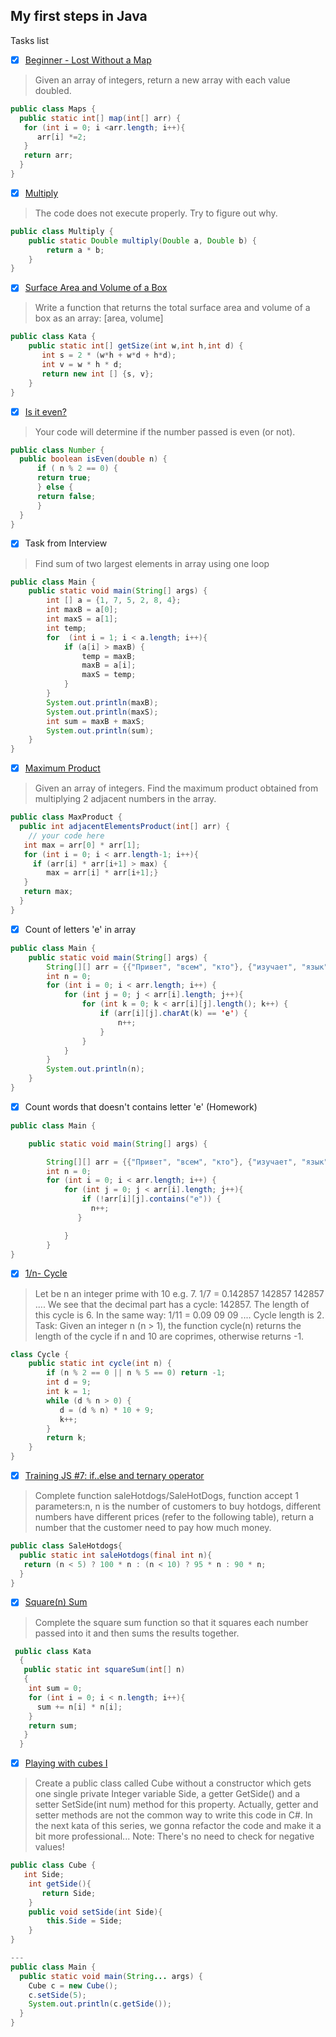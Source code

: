 ## My first steps in Java

Tasks list

* [x] [Beginner - Lost Without a Map](https://www.codewars.com/kata/beginner-lost-without-a-map/train/java/5d279e31c1e94c000f8520f5)
> Given an array of integers, return a new array with each value doubled.
```java
public class Maps {
  public static int[] map(int[] arr) {
   for (int i = 0; i <arr.length; i++){
      arr[i] *=2;
   }
   return arr;
  }
}
```

* [x] [Multiply](https://www.codewars.com/kata/multiply/train/java/5d271474c1e94c00297de6bc)
> The code does not execute properly. Try to figure out why.
```java
public class Multiply {
    public static Double multiply(Double a, Double b) {
        return a * b;
    }
}
```
* [x] [Surface Area and Volume of a Box](https://www.codewars.com/kata/surface-area-and-volume-of-a-box/train/java)
> Write a function that returns the total surface area and volume of a box as an array: [area, volume]
```java
public class Kata {
    public static int[] getSize(int w,int h,int d) {
       int s = 2 * (w*h + w*d + h*d);
       int v = w * h * d;
       return new int [] {s, v};
    }
}
```

* [x] [Is it even?](https://www.codewars.com/kata/is-it-even/train/java)
> Your code will determine if the number passed is even (or not).
```java 
public class Number {
  public boolean isEven(double n) {
      if ( n % 2 == 0) {
      return true;
      } else {
      return false;
      }
  }
}
```

* [x] Task from Interview 
> Find sum of two largest elements in array using one loop
```java
public class Main {
    public static void main(String[] args) {
        int [] a = {1, 7, 5, 2, 8, 4};
        int maxB = a[0];
        int maxS = a[1];
        int temp;
        for  (int i = 1; i < a.length; i++){
            if (a[i] > maxB) {
                temp = maxB;
                maxB = a[i];
                maxS = temp;
            }
        }
        System.out.println(maxB);
        System.out.println(maxS);
        int sum = maxB + maxS;
        System.out.println(sum);
    }
}
```
* [x] [Maximum Product](https://www.codewars.com/kata/maximum-product/train/java)
> Given an array of integers. Find the maximum product obtained from multiplying 2 adjacent numbers in the array.
```java
public class MaxProduct {
  public int adjacentElementsProduct(int[] arr) {
    // your code here
   int max = arr[0] * arr[1];
   for (int i = 0; i < arr.length-1; i++){
     if (arr[i] * arr[i+1] > max) {
        max = arr[i] * arr[i+1];}
   }
   return max;
  }
}
```
* [x] Count of letters 'e' in array
```java
public class Main {
    public static void main(String[] args) {
        String[][] arr = {{"Привет", "всем", "кто"}, {"изучает", "язык", "пограммирования", "java"}};
        int n = 0;
        for (int i = 0; i < arr.length; i++) {
            for (int j = 0; j < arr[i].length; j++){
                for (int k = 0; k < arr[i][j].length(); k++) {
                    if (arr[i][j].charAt(k) == 'е') {
                        n++;
                    }
                }
            }
        }
        System.out.println(n);
    }
}
```

* [x] Count words that doesn't contains letter 'e' (Homework)
```java
public class Main {

    public static void main(String[] args) {

        String[][] arr = {{"Привет", "всем", "кто"}, {"изучает", "язык", "пограммирования", "java"}};
        int n = 0;
        for (int i = 0; i < arr.length; i++) {
            for (int j = 0; j < arr[i].length; j++){
                if (!arr[i][j].contains("е")) {
                  n++;
               }

            }
        }
}
```
* [x] [1/n- Cycle](https://www.codewars.com/kata/1-slash-n-cycle/train/java)
> Let be n an integer prime with 10 e.g. 7.
    1/7 = 0.142857 142857 142857 ....
    We see that the decimal part has a cycle: 142857. The length of this cycle is 6. In the same way:
    1/11 = 0.09 09 09 .... Cycle length is 2.
    Task:  Given an integer n (n > 1), the function cycle(n) returns the length of the cycle if n and 10 are coprimes, otherwise returns -1.
```java
class Cycle {
    public static int cycle(int n) {
        if (n % 2 == 0 || n % 5 == 0) return -1;
        int d = 9;
        int k = 1;
        while (d % n > 0) {
           d = (d % n) * 10 + 9;
           k++;
        }
        return k;
    }
}
```
* [x] [Training JS #7: if..else and ternary operator](https://www.codewars.com/kata/57202aefe8d6c514300001fd/solutions/java)
> Complete function saleHotdogs/SaleHotDogs, function accept 1 parameters:n, n is the number of customers to buy hotdogs, different numbers have different prices (refer to the following table), return a number that the customer need to pay how much money.
 ```java
 public class SaleHotdogs{
   public static int saleHotdogs(final int n){
    return (n < 5) ? 100 * n : (n < 10) ? 95 * n : 90 * n;
   }
 }
 ```
* [x] [Square(n) Sum](https://www.codewars.com/kata/square-n-sum/train/java/5d39348b707f1e00219ab985) 
> Complete the square sum function so that it squares each number passed into it and then sums the results together.

```java 
 public class Kata
  {
   public static int squareSum(int[] n)
   { 
    int sum = 0;
    for (int i = 0; i < n.length; i++){
      sum += n[i] * n[i];
    }
    return sum;
   }
  }
```
* [x] [Playing with cubes I](https://www.codewars.com/kata/playing-with-cubes-i/train/java)
> Create a public class called Cube without a constructor which gets one single private Integer variable Side, a getter GetSide() and a setter SetSide(int num) method for this property. Actually, getter and setter methods are not the common way to write this code in C#. In the next kata of this series, we gonna refactor the code and make it a bit more professional... Note: There's no need to check for negative values!
```java
public class Cube {
   int Side;
    int getSide(){
       return Side;
    }
    public void setSide(int Side){
        this.Side = Side;
    }
}

---
public class Main {
  public static void main(String... args) {
    Cube c = new Cube();
    c.setSide(5);
    System.out.println(c.getSide());
  }
}

```